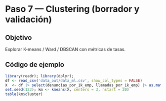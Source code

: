 # Paso 7 — Clustering (borrador y validación)

## Objetivo
Explorar K-means / Ward / DBSCAN con métricas de tasas.

## Código de ejemplo
```r
library(readr); library(dplyr);
df <- read_csv('data_out/data_ml.csv', show_col_types = FALSE)
X  <- df |> select(denuncias_por_1k_emp, llamadas_por_1k_emp) |> as.matrix() |> scale()
set.seed(123); km <- kmeans(X, centers = 3, nstart = 20)
table(km$cluster)
```

